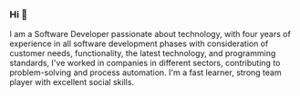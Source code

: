 ### Hi 👋

<!--
**alan1204/alan1204** is a ✨ _special_ ✨ repository because its `README.md` (this file) appears on your GitHub profile.

Here are some ideas to get you started:

- 🔭 I’m currently working on ...
- 🌱 I’m currently learning ...
- 👯 I’m looking to collaborate on ...
- 🤔 I’m looking for help with ...
- 💬 Ask me about ...
- 📫 How to reach me: ...
- 😄 Pronouns: ...
- ⚡ Fun fact: ...
-->

I am a Software Developer passionate about technology, with four years of experience in all software development phases with consideration of customer needs, functionality, the latest technology, and programming standards, I've worked in companies in different sectors, contributing to problem-solving and process automation. I'm a fast learner, strong team player with excellent social skills.
